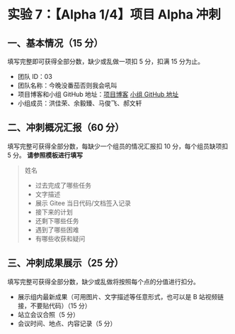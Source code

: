 # 实验 7：【Alpha 1/4】项目 Alpha 冲刺

## 一、基本情况（15 分）

填写完整即可获得全部分数，缺少或乱做一项扣 5 分，扣满 15 分为止。

- 团队 ID：03
- 团队名称：今晚没番茄否则我会吼叫
- 项目博客和小组 GitHub 地址：[项目博客]() [小组 GitHub 地址](https://github.com/no-tomatoes-tonight-or-id-scream/image-restorer)
- 小组成员：洪佳荣、余毅臻、马俊飞、郝文轩

## 二、冲刺概况汇报（60 分）

填写完整可获得全部分数，每缺少一个组员的情况汇报扣 10 分，每个组员缺项扣 5 分。 **请参照模板进行填写**

> 姓名
>
> - 过去完成了哪些任务
> - 文字描述
> - 展示 Gitee 当日代码/文档签入记录
> - 接下来的计划
> - 还剩下哪些任务
> - 遇到了哪些困难
> - 有哪些收获和疑问

## 三、冲刺成果展示（25 分）

填写完整可获得全部分数，缺少或乱做将按照每个点的分值进行扣分。

- 展示组内最新成果（可用图片、文字描述等任意形式，也可以是 B 站视频链接，不要贴代码）（15 分）
- 站立会议合照（5 分）
- 会议时间、地点、内容记录（5 分）
